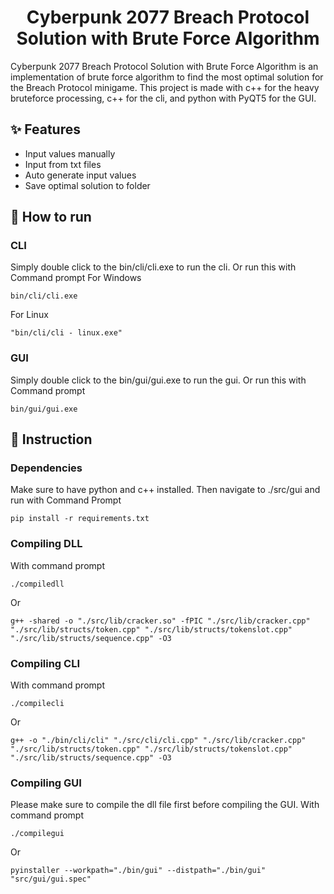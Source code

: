 <h1 align="center">Cyberpunk 2077 Breach Protocol Solution with Brute Force Algorithm</h1>
Cyberpunk 2077 Breach Protocol Solution with Brute Force Algorithm is an implementation of brute force algorithm to find the most optimal solution for the Breach Protocol minigame. This project is made with c++ for the heavy bruteforce processing, c++ for the cli, and python with PyQT5 for the GUI.

## ✨ Features
- Input values manually
- Input from txt files
- Auto generate input values
- Save optimal solution to folder

## 📖 How to run

### CLI
Simply double click to the bin/cli/cli.exe to run the cli.
Or run this with Command prompt
For Windows
```
bin/cli/cli.exe
```
For Linux
```
"bin/cli/cli - linux.exe"
```

### GUI
Simply double click to the bin/gui/gui.exe to run the gui.
Or run this with Command prompt
```
bin/gui/gui.exe
```


## 📘 Instruction

### Dependencies
Make sure to have python and c++ installed. Then navigate to ./src/gui and run with Command Prompt
```
pip install -r requirements.txt
```

### Compiling DLL
With command prompt
```
./compiledll
```
Or
```
g++ -shared -o "./src/lib/cracker.so" -fPIC "./src/lib/cracker.cpp" "./src/lib/structs/token.cpp" "./src/lib/structs/tokenslot.cpp" "./src/lib/structs/sequence.cpp" -O3
```
### Compiling CLI
With command prompt
```
./compilecli
```
Or
```
g++ -o "./bin/cli/cli" "./src/cli/cli.cpp" "./src/lib/cracker.cpp" "./src/lib/structs/token.cpp" "./src/lib/structs/tokenslot.cpp" "./src/lib/structs/sequence.cpp" -O3
```
### Compiling GUI
Please make sure to compile the dll file first before compiling the GUI.
With command prompt
```
./compilegui
```
Or
```
pyinstaller --workpath="./bin/gui" --distpath="./bin/gui" "src/gui/gui.spec"
```